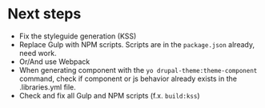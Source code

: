 # Next steps

* Fix the styleguide generation (KSS)
* Replace Gulp with NPM scripts. Scripts are in the `package.json` already, need work.
* Or/And use Webpack
* When generating component with the `yo drupal-theme:theme-component` command, check if component or js behavior already exists in the .libraries.yml file.
* Check and fix all Gulp and NPM scripts (f.x. `build:kss`)
